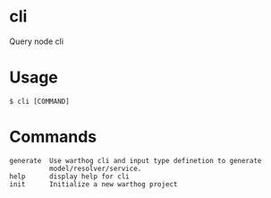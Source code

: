 # cli

Query node cli

# Usage

```sh-session
$ cli [COMMAND]
```

# Commands

```sh-session
generate  Use warthog cli and input type definetion to generate
          model/resolver/service.
help      display help for cli
init      Initialize a new warthog project
```
